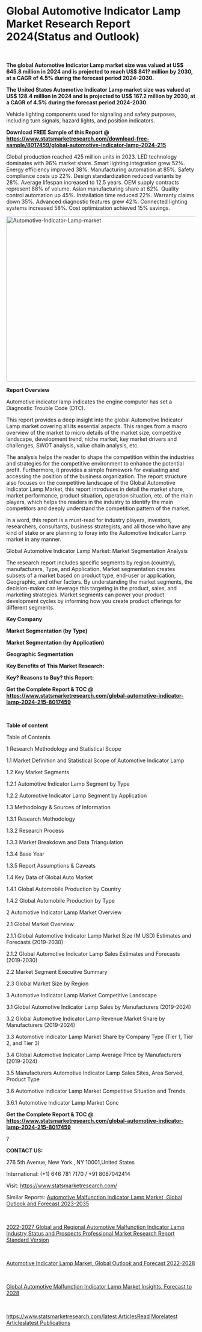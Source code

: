 <h1>Global Automotive Indicator Lamp Market Research Report 2024(Status and Outlook)</h1><br/><p><strong>The global Automotive Indicator Lamp market size was valued at US$ 645.8 million in 2024 and is projected to reach US$ 841? million by 2030, at a <strong>CAGR</strong> of 4.5% during the forecast period 2024-2030.</strong></p>
 
 
 
 <p><strong>The United States Automotive Indicator Lamp market size was valued at US$ 128.4 million in 2024 and is projected to US$ 167.2 million by 2030, at a <strong>CAGR</strong> of 4.5% during the forecast period 2024-2030.</strong></p>
 
 
 
 <p>Vehicle lighting components used for signaling and safety purposes, including turn signals, hazard lights, and position indicators.</p>
 
 
 
 <p><strong>Download FREE Sample of this Report @ <a href="https://www.statsmarketresearch.com/download-free-sample/8017459/global-automotive-indicator-lamp-2024-215">https://www.statsmarketresearch.com/download-free-sample/8017459/global-automotive-indicator-lamp-2024-215</a></strong></p>
 
 
 
 <p>Global production reached 425 million units in 2023. LED technology dominates with 96% market share. Smart lighting integration grew 52%. Energy efficiency improved 38%. Manufacturing automation at 85%. Safety compliance costs up 22%. Design standardization reduced variants by 28%. Average lifespan increased to 12.5 years. OEM supply contracts represent 88% of volume. Asian manufacturing share at 62%. Quality control automation up 45%. Installation time reduced 22%. Warranty claims down 35%. Advanced diagnostic features grew 42%. Connected lighting systems increased 58%. Cost optimization achieved 15% savings.</p>
 
 
 
 <p><img alt="Automotive-Indicator-Lamp-market" src="https://www.grandresearchstore.com/assets/report-images/Automotive_Indicator_Lamp_market.png" style="width: 730px; height: 438px;" /></p>
 
 
 
 <p><strong>Report Overview</strong></p>
 
 
 
 <p>Automotive indicator lamp indicates the engine computer has set a Diagnostic Trouble Code (DTC).</p>
 
 
 
 <p>This report provides a deep insight into the global Automotive Indicator Lamp market covering all its essential aspects. This ranges from a macro overview of the market to micro details of the market size, competitive landscape, development trend, niche market, key market drivers and challenges, SWOT analysis, value chain analysis, etc.</p>
 
 
 
 <p>The analysis helps the reader to shape the competition within the industries and strategies for the competitive environment to enhance the potential profit. Furthermore, it provides a simple framework for evaluating and accessing the position of the business organization. The report structure also focuses on the competitive landscape of the Global Automotive Indicator Lamp Market, this report introduces in detail the market share, market performance, product situation, operation situation, etc. of the main players, which helps the readers in the industry to identify the main competitors and deeply understand the competition pattern of the market.</p>
 
 
 
 <p>In a word, this report is a must-read for industry players, investors, researchers, consultants, business strategists, and all those who have any kind of stake or are planning to foray into the Automotive Indicator Lamp market in any manner.</p>
 
 
 
 <p>Global Automotive Indicator Lamp Market: Market Segmentation Analysis</p>
 
 
 
 <p>The research report includes specific segments by region (country), manufacturers, Type, and Application. Market segmentation creates subsets of a market based on product type, end-user or application, Geographic, and other factors. By understanding the market segments, the decision-maker can leverage this targeting in the product, sales, and marketing strategies. Market segments can power your product development cycles by informing how you create product offerings for different segments.</p>
 
 
 
 <p><strong>Key Company</strong></p>
 
 
 
 <p><strong>Market Segmentation (by Type)</strong></p>
 
 
 
 <p><strong>Market Segmentation (<strong>by Application</strong>)</strong></p>
 
 
 
 <p><strong>Geographic Segmentation</strong></p>
 
 
 
 <p><strong>Key Benefits of This Market Research:</strong></p>
 
 
 
 <p><strong>Key? <strong>Reasons to Buy</strong>? this Report:</strong></p>
 
 
 
 <div><b>Get the Complete Report & TOC @ <a href="https://www.statsmarketresearch.com/global-automotive-indicator-lamp-2024-215-8017459">https://www.statsmarketresearch.com/global-automotive-indicator-lamp-2024-215-8017459</a></b></div>
 
 
 
 <p><br />
 
 <b>Table of content</b></p>
 
 
 
 <p>Table of Contents<br />
 
 1 Research Methodology and Statistical Scope<br />
 
 1.1 Market Definition and Statistical Scope of Automotive Indicator Lamp<br />
 
 1.2 Key Market Segments<br />
 
 1.2.1 Automotive Indicator Lamp Segment by Type<br />
 
 1.2.2 Automotive Indicator Lamp Segment by Application<br />
 
 1.3 Methodology & Sources of Information<br />
 
 1.3.1 Research Methodology<br />
 
 1.3.2 Research Process<br />
 
 1.3.3 Market Breakdown and Data Triangulation<br />
 
 1.3.4 Base Year<br />
 
 1.3.5 Report Assumptions & Caveats<br />
 
 1.4 Key Data of Global Auto Market<br />
 
 1.4.1 Global Automobile Production by Country<br />
 
 1.4.2 Global Automobile Production by Type<br />
 
 2 Automotive Indicator Lamp Market Overview<br />
 
 2.1 Global Market Overview<br />
 
 2.1.1 Global Automotive Indicator Lamp Market Size (M USD) Estimates and Forecasts (2019-2030)<br />
 
 2.1.2 Global Automotive Indicator Lamp Sales Estimates and Forecasts (2019-2030)<br />
 
 2.2 Market Segment Executive Summary<br />
 
 2.3 Global Market Size by Region<br />
 
 3 Automotive Indicator Lamp Market Competitive Landscape<br />
 
 3.1 Global Automotive Indicator Lamp Sales by Manufacturers (2019-2024)<br />
 
 3.2 Global Automotive Indicator Lamp Revenue Market Share by Manufacturers (2019-2024)<br />
 
 3.3 Automotive Indicator Lamp Market Share by Company Type (Tier 1, Tier 2, and Tier 3)<br />
 
 3.4 Global Automotive Indicator Lamp Average Price by Manufacturers (2019-2024)<br />
 
 3.5 Manufacturers Automotive Indicator Lamp Sales Sites, Area Served, Product Type<br />
 
 3.6 Automotive Indicator Lamp Market Competitive Situation and Trends<br />
 
 3.6.1 Automotive Indicator Lamp Market Conc</p>
 
 
 
 <div><b>Get the Complete Report & TOC @ <a href="https://www.statsmarketresearch.com/global-automotive-indicator-lamp-2024-215-8017459">https://www.statsmarketresearch.com/global-automotive-indicator-lamp-2024-215-8017459</a></b></div>
 
 
 
 <p>? </p>
 
 
 
 <p><b>CONTACT US:</b><br />
 
 276 5th Avenue, New York , NY 10001,United States<br />
 
 International: (+1) 646 781 7170 / +91 8087042414<br />
 
 Visit: <a href="https://www.statsmarketresearch.com/">https://www.statsmarketresearch.com/</a><br />
 
 Similar Reports: <a href="https://www.statsmarketresearch.com/global-automotive-indicator-lamp-2024-215-8017459">Automotive Malfunction Indicator Lamp Market, Global Outlook and Forecast 2023-2035</a><br />
 
 <br />
 
 <a href="https://www.statsmarketresearch.com/global-automotive-indicator-lamp-2024-215-8017459">2022-2027 Global and Regional Automotive Malfunction Indicator Lamp Industry Status and Prospects Professional Market Research Report Standard Version</a><br />
 
 <br />
 
 <a href="https://www.statsmarketresearch.com/global-automotive-indicator-lamp-2024-215-8017459">Automotive Indicator Lamp Market, Global Outlook and Forecast 2022-2028</a><br />
 
 <br />
 
 <a href="https://www.statsmarketresearch.com/global-automotive-indicator-lamp-2024-215-8017459">Global Automotive Malfunction Indicator Lamp Market Insights, Forecast to 2028</a><br />
 
 <br />
 
 <a href="https://gyeongbokgung.com">https://www.statsmarketresearch.com/</a><a href="https://hallyeomaritime.com">latest Articles</a><a href="https://jingwansa.com">Read More</a><a href="https://nguoiviet.jp/">latest Articles</a><a href="https://www.intelmarketresearch.com/">latest Publications</a></p>
